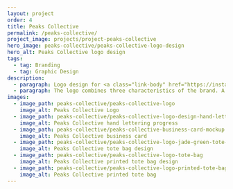 ```yaml
---
layout: project
order: 4
title: Peaks Collective
permalink: /peaks-collective/
project_image: projects/project-peaks-collective
hero_image: peaks-collective/peaks-collective-logo-design
hero_alt: Peaks Collective logo design
tags:
  - tag: Branding
  - tag: Graphic Design
description:
  - paragraph: Logo design for <a class="link-body" href="https://instagram.com/peakscollective">Peaks Collective</a>, a community of adventurers & creators that share a love for the Peak District National Park.
  - paragraph: The logo combines three characteristics of the brand. A hand-drawn aesthetic communicates the artistic and creative side of the community, I shaped the 'T' to symbolise a plus sign [+] which represents the collaborative and inclusive aspect, and the layered composition of the lettering is a defining characteristic of the Derbyshire landscape.
images:
  - image_path: peaks-collective/peaks-collective-logo
    image_alt: Peaks Collective Logo
  - image_path: peaks-collective/peaks-collective-logo-design-hand-lettering
    image_alt: Peaks Collective hand lettering progress
  - image_path: peaks-collective/peaks-collective-business-card-mockup
    image_alt: Peaks Collective business card
  - image_path: peaks-collective/peaks-collective-logo-jade-green-tote-bag
    image_alt: Peaks Collective tote bag design
  - image_path: peaks-collective/peaks-collective-logo-tote-bag
    image_alt: Peaks Collective printed tote bag design
  - image_path: peaks-collective/peaks-collective-logo-printed-tote-bag
    image_alt: Peaks Collective printed tote bag
---
```

